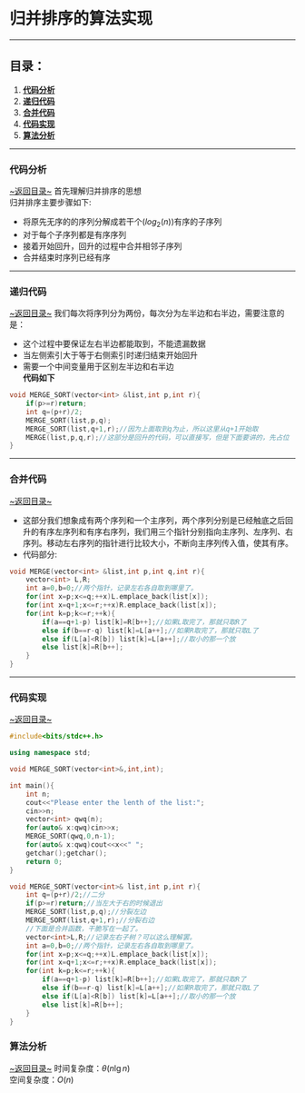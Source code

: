 # 归并排序的算法实现
---
## 目录：  
1. [**代码分析**](#代码分析)
2. [**递归代码**](#递归代码)
3. [**合并代码**](#合并代码)
4. [**代码实现**](#代码实现)
5. [**算法分析**](#算法分析)
---
### 代码分析
[~返回目录~](#目录)
首先理解归并排序的思想  
归并排序主要步骤如下:  
- 将原先无序的的序列分解成若干个($log$<sub>2</sub>$(n)$)有序的子序列  
- 对于每个子序列都是有序序列  
- 接着开始回升，回升的过程中合并相邻子序列  
- 合并结束时序列已经有序
---
### 递归代码
[~返回目录~](#目录)
我们每次将序列分为两份，每次分为左半边和右半边，需要注意的是：  
- 这个过程中要保证左右半边都能取到，不能遗漏数据  
- 当左侧索引大于等于右侧索引时递归结束开始回升  
- 需要一个中间变量用于区别左半边和右半边  
**代码如下**
```C++
void MERGE_SORT(vector<int> &list,int p,int r){
    if(p>=r)return;
    int q=(p+r)/2;
    MERGE_SORT(list,p,q);
    MERGE_SORT(list,q+1,r);//因为上面取到q为止，所以这里从q+1开始取
    MERGE(list,p,q,r);//这部分是回升的代码，可以直接写，但是下面要讲的，先占位
}
```
---
### 合并代码
[~返回目录~](#目录)
- 这部分我们想象成有两个序列和一个主序列，两个序列分别是已经触底之后回升的有序左序列和有序右序列，我们用三个指针分别指向主序列、左序列、右序列。移动左右序列的指针进行比较大小，不断向主序列传入值，使其有序。
- 代码部分:
```C++
void MERGE(vector<int> &list,int p,int q,int r){
    vector<int> L,R;
    int a=0,b=0;//两个指针，记录左右各自取到哪里了。
    for(int x=p;x<=q;++x)L.emplace_back(list[x]);
    for(int x=q+1;x<=r;++x)R.emplace_back(list[x]);
    for(int k=p;k<=r;++k){
        if(a==q+1-p) list[k]=R[b++];//如果L取完了，那就只取R了
        else if(b==r-q) list[k]=L[a++];//如果R取完了，那就只取L了
        else if(L[a]<R[b]) list[k]=L[a++];//取小的那一个放
        else list[k]=R[b++];
    }
}
```
---
### 代码实现
[~返回目录~](#目录)
```c++
#include<bits/stdc++.h>

using namespace std;

void MERGE_SORT(vector<int>&,int,int);

int main(){
    int n;
    cout<<"Please enter the lenth of the list:";
    cin>>n;
    vector<int> qwq(n);
    for(auto& x:qwq)cin>>x;
    MERGE_SORT(qwq,0,n-1);
    for(auto& x:qwq)cout<<x<<" ";
    getchar();getchar();
    return 0;
}

void MERGE_SORT(vector<int>& list,int p,int r){
    int q=(p+r)/2;//二分
    if(p>=r)return;//当左大于右的时候退出
    MERGE_SORT(list,p,q);//分裂左边
    MERGE_SORT(list,q+1,r);//分裂右边
    //下面是合并函数，干脆写在一起了。
    vector<int>L,R;//记录左右子树？可以这么理解罢。
    int a=0,b=0;//两个指针，记录左右各自取到哪里了。
    for(int x=p;x<=q;++x)L.emplace_back(list[x]);
    for(int x=q+1;x<=r;++x)R.emplace_back(list[x]);
    for(int k=p;k<=r;++k){
        if(a==q+1-p) list[k]=R[b++];//如果L取完了，那就只取R了
        else if(b==r-q) list[k]=L[a++];//如果R取完了，那就只取L了
        else if(L[a]<R[b]) list[k]=L[a++];//取小的那一个放
        else list[k]=R[b++];
    }
}
```
### 算法分析
[~返回目录~](#目录)
时间复杂度：$\theta(n\lg n)$  
空间复杂度：$O(n)$  
